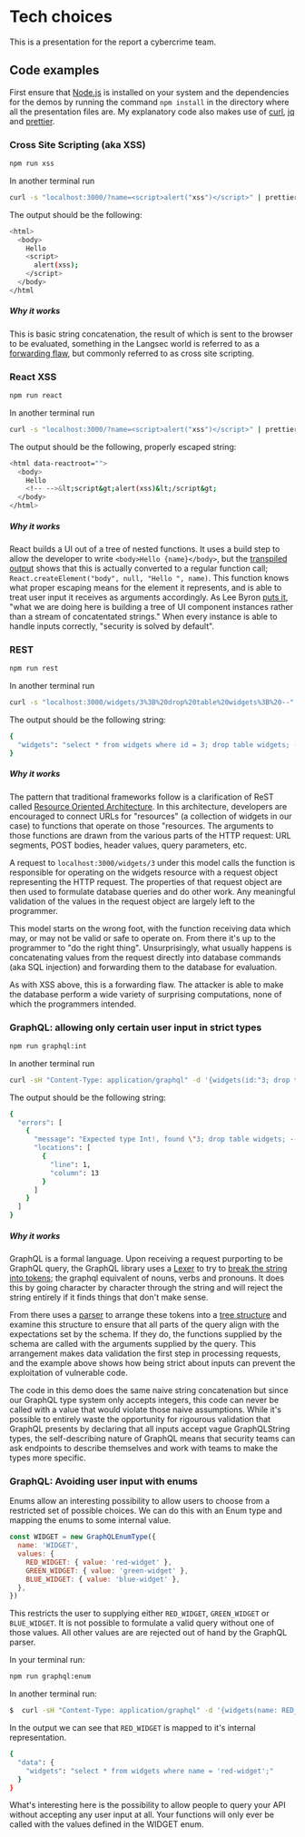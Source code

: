 # Tech choices

This is a presentation for the report a cybercrime team.

## Code examples

First ensure that [Node.js](https://nodejs.org/en/) is installed on your system and the dependencies  for the demos by running the command `npm install` in the directory where all the presentation files are. My explanatory code also makes use of [curl](https://curl.haxx.se/), [jq](https://stedolan.github.io/jq/download/) and [prettier](https://prettier.io/).

	
### Cross Site Scripting (aka XSS)

```sh
npm run xss
```
In another terminal run

```sh
curl -s "localhost:3000/?name=<script>alert("xss")</script>" | prettier --stdin --parser=html
```
The output should be the following:
```sh
<html>
  <body>
    Hello
    <script>
      alert(xss);
    </script>
  </body>
</html
```
##### Why it works

This is basic string concatenation, the result of which is sent to the browser to be evaluated, something in the Langsec world is referred to as a [forwarding flaw](http://www.cs.ru.nl/~erikpoll/publications/2018_langsec.pdf), but commonly referred to as cross site scripting. 

### React XSS

```sh
npm run react
```
In another terminal run
```sh
curl -s "localhost:3000/?name=<script>alert("xss")</script>" | prettier --stdin --parser=html
```
The output should be the following, properly escaped string:
```sh
<html data-reactroot="">
  <body>
    Hello
    <!-- -->&lt;script&gt;alert(xss)&lt;/script&gt;
  </body>
</html>

```
##### Why it works

React builds a UI out of a tree of nested functions. It uses a build step to allow the developer to write `<body>Hello {name}</body>`, but the [transpiled output](https://babeljs.io/en/repl#?browsers=&build=&builtIns=false&spec=false&loose=false&code_lz=MYewdgzgLgBASgUwIbFgXhgJwQRwK4CW2AFAOTYpSkCUAUKJLAN5YJgAmCmAKiAMpRMBMAHMYAXxgZs-IgjIVUAWnYgAtgHoIXAG5ca9cNBgIAHgAdsECFNaySpM5YTWDDY0nPnbTqxGJ0tJ7mAHQiCFBkGqQANDDEMnguUHFW5kYI1FIAfDBMtDAw7swwYEhqCBK2ickh-FwAnrQFrFB4mGCsEOmQCCFQDebypAAWUGoANjQh2hzELYXYHFy8AkKi84VbMAA8Y5PZC9u7AEYg7A3ZABIIExMgeWUV4jsaZxeHx7sa-xPZMUdqADCnRxIFgiEJgRoGxiABmAAMSOoQA&debug=false&forceAllTransforms=false&shippedProposals=false&circleciRepo=&evaluate=false&fileSize=false&timeTravel=false&sourceType=module&lineWrap=true&presets=es2015%2Creact%2Cstage-2&prettier=false&targets=&version=7.8.3&externalPlugins=) shows that this is actually converted to a regular function call; `React.createElement("body", null, "Hello ", name)`. This function knows what proper escaping means for the element it represents, and is able to treat user input it receives as arguments accordingly.
As Lee Byron [puts it](https://www.youtube.com/watch?v=NcAYsC_TKCA&feature=youtu.be&t=643), "what we are doing here is building a tree of UI component instances rather than a stream of concatentated strings." When every instance is able to handle inputs correctly, "security is solved by default".


### REST

```sh
npm run rest
```
In another terminal run
```sh
curl -s "localhost:3000/widgets/3%3B%20drop%20table%20widgets%3B%20--" | jq .
```
The output should be the following string:
```sh
{
  "widgets": "select * from widgets where id = 3; drop table widgets; --;"
}
```

##### Why it works

The pattern that traditional frameworks follow is a clarification of ReST called [Resource Oriented Architecture](https://en.wikipedia.org/wiki/Resource-oriented_architecture). In this architecture, developers are encouraged to connect URLs for "resources" (a collection of widgets in our case) to functions that operate on those "resources. The arguments to those functions are drawn from the various parts of the HTTP request: URL segments, POST bodies, header values, query parameters, etc.

A request to `localhost:3000/widgets/3` under this model calls the function is responsible for operating on the widgets resource with a request object representing the HTTP request. The properties of that request object are then used to formulate database queries and do other work. Any meaningful validation of the values in the request object are largely left to the programmer.

This model starts on the wrong foot, with the function receiving data which may, or may not be valid or safe to operate on. From there it's up to the programmer to "do the right thing". Unsurprisingly, what usually happens is concatenating values from the request directly into database commands (aka SQL injection) and forwarding them to the database for evaluation.

As with XSS above, this is a forwarding flaw. The attacker is able to make the database perform a wide variety of surprising computations, none of which the programmers intended.


### GraphQL: allowing only certain user input in strict types

```sh
npm run graphql:int
```
In another terminal run
```sh
curl -sH "Content-Type: application/graphql" -d '{widgets(id:"3; drop table widgets; --")}' localhost:3000 | jq .
```
The output should be the following string:
```sh
{
  "errors": [
    {
      "message": "Expected type Int!, found \"3; drop table widgets; --\".",
      "locations": [
        {
          "line": 1,
          "column": 13
        }
      ]
    }
  ]
}

```

##### Why it works

GraphQL is a formal language. Upon receiving a request purporting to be GraphQL query, the GraphQL library uses a [Lexer](https://github.com/graphql/graphql-js/blob/278bde0a5cd71008452b555065f19dcd1160270a/src/language/lexer.js) to try to [break the string into tokens](https://mikewilliamson.wordpress.com/2019/03/03/exploring-graphql-js/); the graphql equivalent of nouns, verbs and pronouns. It does this by going character by character through the string and will reject the string entirely if it finds things that don't make sense.

From there uses a [parser](https://github.com/graphql/graphql-js/blob/278bde0a5cd71008452b555065f19dcd1160270a/src/language/parser.js) to arrange these tokens into a [tree structure](https://astexplorer.net/#/gist/0f9c98774798c2d4877af034959bfc9c/8617ae9bae69c2d2587a6d0e27da1439c01d4194) and examine this structure to ensure that all parts of the query align with the expectations set by the schema. If they do, the functions supplied by the schema are called with the arguments supplied by the query.  This arrangement makes data validation the first step in processing requests, and the example above shows how being strict about inputs can prevent the exploitation of vulnerable code. 

The code in this demo does the same naive string concatenation but since our GraphQL type system only accepts integers, this code can never be called with a value that would violate those naive assumptions. While it's possible to entirely waste the opportunity for rigourous validation that GraphQL presents by declaring that all inputs accept vague GraphQLString types, the self-describing nature of GraphQL means that security teams can ask endpoints to describe themselves and work with teams to make the types more specific.

### GraphQL: Avoiding user input with enums

Enums allow an interesting possibility to allow users to choose from a restricted set of possible choices. We can do this with an Enum type and mapping the enums to some internal value. 

```javascript
const WIDGET = new GraphQLEnumType({
  name: 'WIDGET',
  values: {
    RED_WIDGET: { value: 'red-widget' },
    GREEN_WIDGET: { value: 'green-widget' },
    BLUE_WIDGET: { value: 'blue-widget' },
  },
})
```

This restricts the user to supplying either `RED_WIDGET`, `GREEN_WIDGET` or `BLUE_WIDGET`. It is not possible to formulate a valid query without one of those values. All other values are are rejected out of hand by the GraphQL parser.

In your terminal run:

```sh
npm run graphql:enum
```

In another terminal run:

```sh
$  curl -sH "Content-Type: application/graphql" -d '{widgets(name: RED_WIDGET)}' localhost:3000 | jq .
```

In the output we can see that `RED_WIDGET` is mapped to it's internal representation.

```sh
{
  "data": {
    "widgets": "select * from widgets where name = 'red-widget';"
  }
}
```

What's interesting here is the possibility to allow people to query your API without accepting any user input at all. Your functions will only ever be called with the values defined in the WIDGET enum.
